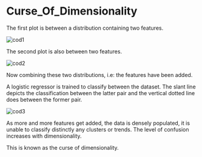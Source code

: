 # Curse_Of_Dimensionality

The first plot is between a distribution containing two features.

![cod1](https://user-images.githubusercontent.com/55191934/76142748-6e4b2200-6096-11ea-981d-cb93896dded9.PNG)

The second plot is also between two features.

![cod2](https://user-images.githubusercontent.com/55191934/76142754-81f68880-6096-11ea-8318-f9a7dce58b38.PNG)

Now combining these two distributions, i.e: the features have been added.

A logistic regressor is trained to classify between the dataset.
The slant line depicts the classification between the latter pair and the vertical dotted line does between the former pair.

![cod3](https://user-images.githubusercontent.com/55191934/76682749-97cef500-6624-11ea-9caf-52b11764da05.PNG)


As more and more features get added, the data is densely populated, it is unable to classify distinctly any clusters or trends.
The level of confusion increases with dimensionality.

This is known as the curse of dimensionality.
